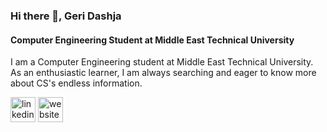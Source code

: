 ### Hi there 👋, Geri Dashja
#### Computer Engineering Student at Middle East Technical University
I am a Computer Engineering student at Middle East Technical University. As an enthusiastic learner, I am always searching and eager to know more about CS's endless information. 
 


[<img src='https://cdn.jsdelivr.net/npm/simple-icons@3.0.1/icons/linkedin.svg' alt='linkedin' height='40'>](https://www.linkedin.com/in/https://www.linkedin.com/in/geri-dashja-315756196//)  [<img src='https://cdn.jsdelivr.net/npm/simple-icons@3.0.1/icons/icloud.svg' alt='website' height='40'>](https://geridashja.github.io/)  


